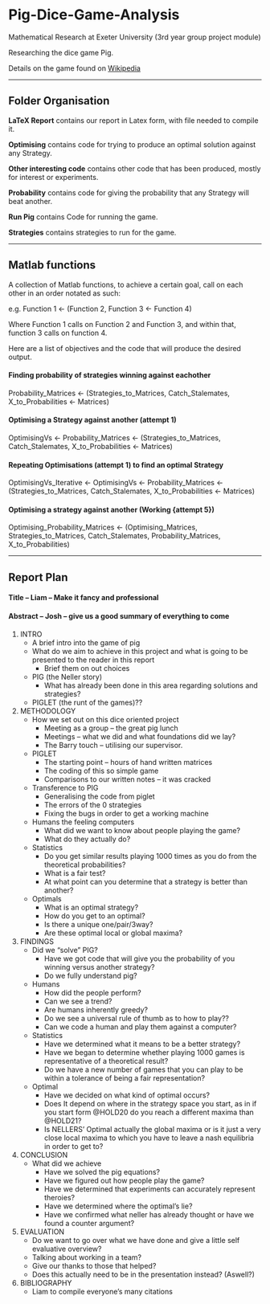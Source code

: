 # Pig-Dice-Game-Analysis


Mathematical Research at Exeter University (3rd year group project module)

Researching the dice game Pig.

Details on the game found on [Wikipedia](https://en.wikipedia.org/wiki/Pig_(dice_game))
________________________________________________________________________________

## Folder Organisation

**LaTeX Report** contains our report in Latex form, with file needed to compile it.

**Optimising** contains code for trying to produce an optimal solution against any Strategy.

**Other interesting code** contains other code that has been produced, mostly for interest or experiments.

**Probability** contains code for giving the probability that any Strategy will beat another.

**Run Pig** contains Code for running the game.

**Strategies** contains strategies to run for the game.
________________________________________________________________________________

## Matlab functions

A collection of Matlab functions, to achieve a certain goal, call on each other in an order notated as such:

e.g. Function 1 <- (Function 2, Function 3 <- Function 4)

Where Function 1 calls on Function 2 and Function 3, and within that, function 3 calls on function 4.

Here are a list of objectives and the code that will produce the desired output.

#### Finding probability of strategies winning against eachother
Probability_Matrices <- (Strategies_to_Matrices, Catch_Stalemates, X_to_Probabilities <- Matrices)

#### Optimising a Strategy against another (attempt 1)
OptimisingVs <- Probability_Matrices <- (Strategies_to_Matrices, Catch_Stalemates, X_to_Probabilities <- Matrices)

#### Repeating Optimisations (attempt 1) to find an optimal Strategy
OptimisingVs_Iterative <- OptimisingVs <- Probability_Matrices <- (Strategies_to_Matrices, Catch_Stalemates, X_to_Probabilities <- Matrices)

#### Optimising a strategy against another (Working {attempt 5})
Optimising_Probability_Matrices <- (Optimising_Matrices, Strategies_to_Matrices, Catch_Stalemates, Probability_Matrices, X_to_Probabilities)
________________________________________________________________________________

## Report Plan

#### Title – Liam – Make it fancy and professional

#### Abstract – Josh – give us a good summary of everything to come

1. INTRO
    - A brief intro into the game of pig
    - What do we aim to achieve in this project and what is going to be presented to the reader in this report
        - Brief them on out choices
    - PIG (the Neller story)
        - What has already been done in this area regarding solutions and strategies?
    - PIGLET (the runt of the games)??
2. METHODOLOGY
    - How we set out on this dice oriented project
        - Meeting as a group – the great pig lunch
        - Meetings – what we did and what foundations did we lay?
        - The Barry touch – utilising our supervisor.
    - PIGLET
        - The starting point – hours of hand written matrices
        - The coding of this so simple game
        - Comparisons to our written notes – it was cracked
    - Transference to PIG
        - Generalising the code from piglet
        - The errors of the 0 strategies
        - Fixing the bugs in order to get  a working machine
    - Humans the feeling computers
        - What did we want to know about people playing the game?
        - What do they actually do?
    - Statistics
        - Do you get similar results playing 1000 times as you do from the theoretical probabilities?
        - What is a fair test?
        - At what point can you determine that a strategy is better than another?
    - Optimals
        - What is an optimal strategy?
        - How do you get to an optimal?
        - Is there a unique one/pair/3way?
        - Are these optimal local or global maxima?
3. FINDINGS
    - Did we “solve” PIG?
        - Have we got code that will give you the probability of you winning versus another strategy?
        - Do we fully understand pig?
    - Humans
        - How did the people perform?
        - Can we see a trend?
        - Are humans inherently greedy?
        - Do we see a universal rule of thumb as to how to play??
        - Can we code a human and play them against a computer?
    - Statistics
        - Have we determined what it means to be a better strategy?
        - Have we began to determine whether playing 1000 games is representative of a theoretical result?
        - Do we have a new number of games that you can play to be within a tolerance of being a fair representation?
    - Optimal
        - Have we decided on what kind of optimal occurs?
        - Does It depend on where in the strategy space you start, as in if you start form @HOLD20 do you reach a different maxima than @HOLD21?
        - Is NELLERS’ Optimal actually the global maxima or is it just a very close local maxima to which you have to leave a nash equilibria in order to get to?
4. CONCLUSION
    - What did we achieve
        - Have we solved the pig equations?
        - Have we figured out how people play the game?
        - Have we determined that experiments can accurately represent theroies?
        - Have we determined where the optimal’s lie?
        - Have we confirmed what neller has already thought or have we found a counter argument?
5. EVALUATION
    - Do we want to go over what we have done and give a little self evaluative overview?
    - Talking about working in a team?
    - Give our thanks to those that helped?
    - Does this actually need to be in the presentation instead? (Aswell?)
6. BIBLIOGRAPHY
    -  Liam to compile everyone’s many citations
